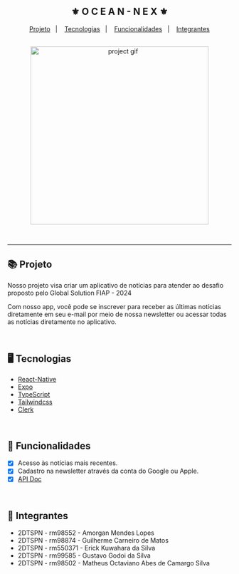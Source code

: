 <div align="center">
    <h2>⚜️ O C E A N - N E X ⚜️</h2>
</div>

<p align="center">
    <a href="#-projeto">Projeto</a>&nbsp;&nbsp;&nbsp;|&nbsp;&nbsp;&nbsp;
    <a href="#-tecnologias">Tecnologias</a>&nbsp;&nbsp;&nbsp;|&nbsp;&nbsp;&nbsp;
    <a href="#-funcionalidades">Funcionalidades</a>&nbsp;&nbsp;&nbsp;|&nbsp;&nbsp;&nbsp;
    <a href="#-funcionalidades">Integrantes</a>
</p>

<br/>

<div align="center">
    <img src="./.github/readme-gif.gif" alt="project gif" height="400px"/>
</div>

<br/><hr/>

## 📚 Projeto

<p>Nosso projeto visa criar um aplicativo de notícias para atender ao desafio proposto pelo Global Solution FIAP - 2024</p>
<p>Com nosso app, você pode se inscrever para receber as últimas notícias diretamente em seu e-mail por meio de nossa newsletter ou acessar todas as notícias diretamente no aplicativo.</p>

<br/>

## 🖥 Tecnologias

- [React-Native](https://reactnative.dev)
- [Expo](https://expo.dev)
- [TypeScript](https://www.typescriptlang.org/)
- [Tailwindcss](https://tailwindcss.com/)
- [Clerk](https://clerk.com)

<br/>

## 🧾 Funcionalidades

- [x] Acesso às notícias mais recentes.
- [x] Cadastro na newsletter através da conta do Google ou Apple.
- [x] [API Doc](https://github.com/ErickKS/native-ocean/blob/main/api.md)

<br/>

## 🔱 Integrantes

- 2DTSPN - rm98552 - Amorgan Mendes Lopes
- 2DTSPN - rm98874 - Guilherme Carneiro de Matos
- 2DTSPN - rm550371 - Erick Kuwahara da Silva
- 2DTSPN - rm99585 - Gustavo Godoi da Silva
- 2DTSPN - rm98502 - Matheus Octaviano Abes de Camargo Silva
